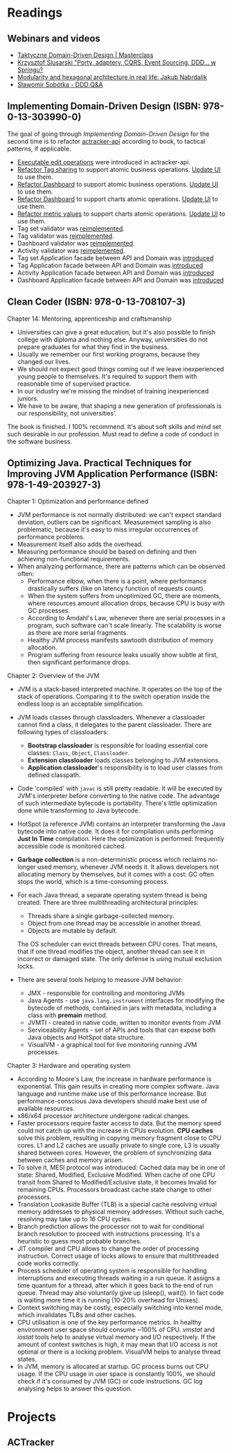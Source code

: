 # Readings

## Webinars and videos
- [Taktyczne Domain-Driven Design | Masterclass](https://www.youtube.com/watch?v=18sjru-OyhE&ab_channel=DevMentors)
- [Krzysztof Ślusarski "Porty, adaptery, CQRS, Event Sourcing, DDD… w Springu?](https://www.youtube.com/watch?v=Da42_gVqDKE&ab_channel=WarsawJUG)
- [Modularity and hexagonal architecture in real life: Jakub Nabrdalik](https://www.youtube.com/watch?v=ILBX9fa9aJo&ab_channel=WarsawJUG)
- [Sławomir Sobótka - DDD Q&A](https://www.youtube.com/watch?v=do-xqIbKZ_8)

## Implementing Domain-Driven Design (ISBN: 978-0-13-303990-0)

The goal of going through *Implementing Domain-Driven Design* for the second time is to refactor
[actracker-api](https://github.com/marcinciapa/actracker-api) according to book, to tactical patterns, if
applicable.

- [Executable edit operations](https://github.com/marcinciapa/actracker-api/pull/89) were introduced in actracker-api.
- [Refactor Tag sharing](https://github.com/marcinciapa/actracker-api/pull/90) to support atomic business operations.
  [Update UI](https://github.com/marcinciapa/actracker-ui/pull/52) to use them.
- [Refactor Dashboard](https://github.com/marcinciapa/actracker-api/pull/91) to support atomic business operations.
  [Update UI](https://github.com/marcinciapa/actracker-ui/pull/53) to use them.
- [Refactor Dashboard](https://github.com/marcinciapa/actracker-api/pull/92) to support charts atomic operations.
  [Update UI](https://github.com/marcinciapa/actracker-ui/pull/54) to use them.
- [Refactor metric values](https://github.com/marcinciapa/actracker-api/pull/93) to support charts atomic operations.
  [Update UI](https://github.com/marcinciapa/actracker-ui/pull/56) to use them.
- Tag set validator was [reimplemented](https://github.com/marcinciapa/actracker-api/pull/94).
- Tag validator was [reimplemented](https://github.com/marcinciapa/actracker-api/pull/95).
- Dashboard validator was [reimplemented](https://github.com/marcinciapa/actracker-api/pull/96).
- Activity validator was [reimplemented](https://github.com/marcinciapa/actracker-api/pull/97).
- Tag set Application facade between API and Domain was
  [introduced](https://github.com/marcinciapa/actracker-api/pull/99)
- Tag Application facade between API and Domain was
  [introduced](https://github.com/marcinciapa/actracker-api/pull/100)
- Activity Application facade between API and Domain was
  [introduced](https://github.com/marcinciapa/actracker-api/pull/101)
- Dashboard Application facade between API and Domain was
  [introduced](https://github.com/marcinciapa/actracker-api/pull/102)

## Clean Coder (ISBN: 978-0-13-708107-3)

Chapter 14: Mentoring, apprenticeship and craftsmanship

- Universities can give a great education, but it's also possible to finish college with diploma and nothing else.
  Anyway, universities do not prepare graduates for what they find in the business.
- Usually we remember our first working programs, because they changed our lives.
- We should not expect good things coming out if we leave inexperienced young people to themselves. It's required to
  support them with reasonable time of supervised practice.
- In our industry we're missing the mindset of training inexperienced juniors.
- We have to be aware, that shaping a new generation of professionals is our responsibility, not universities'.

The book is finished. I 100% recommend. It's about soft skills and mind set such desirable in our profession.
Must read to define a code of conduct in the software business.

## Optimizing Java. Practical Techniques for Improving JVM Application Performance (ISBN: 978-1-49-203927-3)

Chapter 1: Optimization and performance defined

- JVM performance is not normally distributed: we can't expect standard deviation, outliers can be significant.
  Measurement sampling is also problematic, because it's easy to miss irregular occurrences of performance problems.
- Measurement itself also adds the overhead.
- Measuring performance should be based on defining and then achieving non-functional requirements.
- When analyzing performance, there are patterns which can be observed often:
    - Performance elbow, when there is a point, where performance drastically suffers (like on latency function of
      requests count).
    - When the system suffers from unoptimized GC, there are moments, where resources amount allocation drops, because
      CPU is busy with GC processes.
    - According to Amdahl's Law, whenever there are serial processes in a program, such software can't scale linearly.
      The scalability is worse as there are more serial fragments.
    - Healthy JVM process manifests sawtooth distribution of memory allocation.
    - Program suffering from resource leaks usually show subtle at first, then significant performance drops.

Chapter 2: Overview of the JVM

- JVM is a stack-based interpreted machine. It operates on the top of the stack of operations. Comparing it to the
  switch operation inside the endless loop is an acceptable simplification.
- JVM loads classes through classloaders. Whenever a classloader cannot find a class, it delegates to the parent
  classloader. There are following types of classloaders:
    - **Bootstrap classloader** is responsible for loading essential core classes: `Class`, `Object`, `Classloader`.
    - **Extension classloader** loads classes belonging to JVM extensions.
    - **Application classloader**'s responsibility is to load user classes from defined classpath.
- Code 'compiled' with `javac` is still pretty readable. It will be executed by JVM's interpreter before converting
  to the native code. The advantage of such intermediate bytecode is portability. There's little optimization done while
  transforming to Java bytecode.
- HotSpot (a reference JVM) contains an interpreter transforming the Java bytecode into native code. It does it for
  compilation units performing **Just In Time** compilation. Here the optimization is performed: frequently accessible
  code is monitored cached.
- **Garbage collection** is a non-deterministic process which reclaims no-longer used memory, whenever JVM needs it. It
  allows developers not allocating memory by themselves, but it comes with a cost: GC often stops the world, which is a
  time-consuming process.
- For each Java thread, a separate operating system thread is being created. There are three multithreading
  architectural principles:
    - Threads share a single garbage-collected memory.
    - Object from one thread may be accessible in another thread.
    - Objects are mutable by default.

  The OS scheduler can evict threads between CPU cores. That means, that if one thread modifies the object, another
  thread can see it in incorrect or damaged state. The only defense is using mutual exclusion locks.
- There are several tools helping to measure JVM behavior:
    - JMX - responsible for controlling and monitoring JVMs
    - Java Agents - use `java.lang.instrument` interfaces for modifying the bytecode of methods, contained in jars with
      metadata, including a class with **premain** method.
    - JVMTI - created in native code, written to monitor events from JVM
    - Serviceability Agents - set of APIs and tools that can expose both Java objects and HotSpot data structure.
    - VisualVM - a graphical tool for live monitoring running JVM processes.

Chapter 3: Hardware and operating system

- According to Moore's Law, the increase in hardware performance is exponential. This gain results in creating more
  complex software. Java language and runtime make use of this performance increase. But performance-conscious Java
  developers should make best use of available resources.
- x86/x64 processor architecture undergone radical changes.
- Faster processors require faster access to data. But the memory speed could not catch up with the increase in CPUs
  evolution. **CPU caches** solve this problem, resulting in copying memory fragment close to CPU cores. L1 and L2
  caches are usually private to single core, L3 is usually shared between cores. However, the problem of synchronizing
  data between caches and memory arisen.
- To solve it, MESI protocol was introduced: Cached data may be in one of state: Shared, Modified, Exclusive Modified.
  When cache of one CPU transit from Shared to Modified/Exclusive state, it becomes Invalid for remaining CPUs.
  Processors broadcast cache state change to other processors.
- Translation Lookaside Buffer (TLB) is a special cache resolving virtual memory addresses to physical memory addresses.
  Without such cache, resolving may take up to 16 CPU cycles.
- Branch prediction allows the processor not to wait for conditional branch resolution to proceed with instructions
  processing. It's a heuristic to guess most probable branches.
- JIT compiler and CPU allows to change the order of processing instruction. Correct usage of locks allows to ensure
  that multithreaded code works correctly.
- Process scheduler of operating system is responsible for handling interruptions and executing threads waiting in a run
  queue. It assigns a time quantum for a thread, after which it goes back to the end of run queue. Thread may also
  voluntarily give up (sleep(), wait()). In fact code is waiting more time it is running (10-20% overhead for Unixes).
- Context switching may be costly, especially switching into kernel mode, which invalidates TLBs and other caches.
- CPU utilisation is one of the key performance metrics. In healthy environment user space should consume ~100% of CPU.
  *vmstat* and *iostat* tools help to analyse virtual memory and I/O respectively. If the amount of context switches is
  high, it may mean that I/O access is not optimal or there is a locking problem. VisualVM helps to analyse thread
  states.
- In JVM, memory is allocated at startup. GC process burns out CPU usage. If the CPU usage in user space is constantly
  100%, we should check if it's consumed by JVM (GC) or code instructions. GC log analysing helps to answer this
  question.

# Projects

## ACTracker
